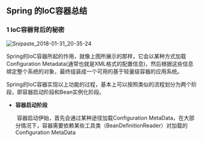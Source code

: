 ## 			Spring 的IoC容器总结

### 1 IoC容器背后的秘密

![Snipaste_2018-01-31_20-35-24](C:\Users\wangxin\Desktop\pics\Snipaste_2018-01-31_20-35-24.png)

​	Spring的IoC容器所起的作用，就像上图所展示的那样，它会以某种方式加载Configuration Metadata(通常也就是XML格式的配置信息)，然后根据这些信息绑定整个系统的对象，最终组装成一个可用的基于轻量级容器的应用系统。

​	Spring的IoC容器实现以上功能的过程，基本上可以按照类似的流程划分为两个阶段，即容器启动阶段和Bean实例化阶段。

* **容器启动阶段**

  ​	容器启动伊始，首先会通过某种途径加载Configuration MetaData，在大部分情况下，容器需要依赖某些工具类（BeanDefinitionReader）对加载的Configuration MetaData